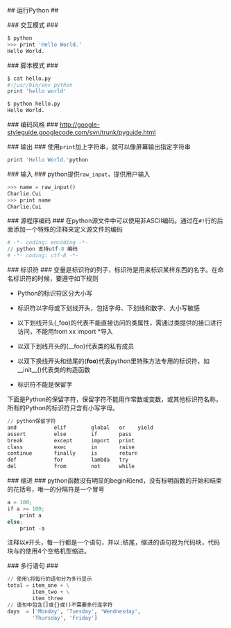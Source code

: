 ## 运行Python ##

### 交互模式 ###
```python
$ python 
>>> print 'Hello World.'
Hello World.
```

### 脚本模式 ###
```python
$ cat hello.py
#!/usr/bin/env python
print 'hello world'

$ python hello.py 
Hello World.
```

### 编码风格 ###
http://google-styleguide.googlecode.com/svn/trunk/pyguide.html

### 输出 ###
使用`print`加上字符串，就可以像屏幕输出指定字符串
```python
print 'Hello World.'python
```

### 输入 ###
python提供`raw_input`，提供用户输入
```python
>>> name = raw_input()
Charlie.Cui
>>> print name
Charlie.Cui
```


### 源程序编码 ###
在python源文件中可以使用非ASCII编码。通过在`#!`行的后面添加一个特殊的注释来定义源文件的编码
```python
# -*- coding: encoding -*-
// python 支持utf-8 编码
# -*- coding: utf-8 -*-
```

### 标识符 ###
变量是标识符的列子，标识符是用来标识某样东西的名字。在命名标识符的时候，要遵守如下规则

* Python的标识符区分大小写

* 标识符以字母或下划线开头，包括字母、下划线和数字、大小写敏感

* 以下划线开头(_foo)的代表不能直接访问的类属性，需通过类提供的接口进行访问，不能用from xx import *导入

* 以双下划线开头的(__foo)代表类的私有成员

* 以双下换线开头和结尾的(__foo__)代表python里特殊方法专用的标识符，如__init__()代表类的构造函数

* 标识符不能是保留字

下面是Python的保留字符，保留字符不能用作常数或变数，或其他标识符名称，所有的Python的标识符只含有小写字母。
```python
// python保留字符
and            elif        global   or    yield
assert         else        if       pass
break          except      import   print
class          exec        in       raise
continue       finally     is       return
def            for         lambda   try
del            from        not      while
```

### 缩进 ###
python函数没有明显的begin和end，没有标明函数的开始和结束的花括号，唯一的分隔符是一个冒号
```python
a = 100;
if a >= 100;
    print a
else;
    print -a
```
注释以`#`开头，每一行都是一个语句，并以`;`结尾，缩进的语句视为代码块，代码块与的使用4个空格机型缩进。

### 多行语句 ###
```python
// 使用\将每行的语句分为多行显示
total = item_one + \
        item_two + \
        item_three
// 语句中包含[]或{}或()不需要多行连字符
days  = ['Monday', 'Tuesday', 'Wendnesday',
        'Thursday', 'Friday']        
```
